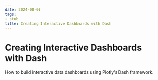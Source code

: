 ```yaml
---
date: 2024-08-01
tags:
- stub
title: Creating Interactive Dashboards with Dash
---
```


# Creating Interactive Dashboards with Dash

How to build interactive data dashboards using Plotly's Dash framework.
